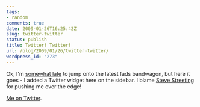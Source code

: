```yaml
---
tags:
- random
comments: true
date: 2009-01-26T16:25:42Z
slug: twitter-twitter
status: publish
title: Twitter! Twitter!
url: /blog/2009/01/26/twitter-twitter/
wordpress_id: "273"
---
```


Ok, I'm [somewhat late](http://www.gapingvoid.com/Moveable_Type/archives/003881.html) to jump onto the latest fads bandwagon, but here it goes - I added a Twitter widget here on the sidebar. I blame [Steve Streeting](http://www.stevestreeting.com/2009/01/22/tweeting-about-ogre-dev/) for pushing me over the edge!

[Me on Twitter](http://twitter.com/aras_p).
